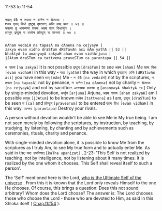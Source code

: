 ## <a name='_53-54'></a>
11-53 to 11-54


```shloka-sa

नाहम् वेदैः न तपसा न दानेन न चेज्यया ।
शक्य एवम् विधो द्रष्टुम् दृष्टवान् असि माम् यथा ॥ ५३ ॥
भक्त्या तु अनन्यया शक्यः अहम् एवम् विधार्जुन ।
ज्ञातुम् द्रष्टुम् च तत्त्वेन प्रवेष्टुम् च परन्तप ॥ ५४ ॥

```
```shloka-sa-hk

nAham vedaiH na tapasA na dAnena na cejyayA |
zakya evam vidho draSTum dRSTavAn asi mAm yathA || 53 ||
bhaktyA tu ananyayA zakyaH aham evam vidhArjuna |
jJAtum draSTum ca tattvena praveSTum ca parantapa || 54 ||

```
`न शक्य` `[na zakya]` It is not possible `द्रष्टुम्` `[draSTum]` to see `अहम्` `[aham]` Me `एवम् विधः` `[evam vidhaH]` in this way - `यथा` `[yathA]` the way in which `दृष्टवान् असि` `[dRSTavAn asi]` you have seen `माम्` `[mAm]` Me - `न वेदैः` `[na vedaiH]` not by the scriptures, `न तपसा` `[na tapasA]` not by penance, `न दानेन` `[na dAnena]` not by charity `न चेज्यया` `[na cejyayA]` and not by sacrifice.
`अनन्यया भक्त्या तु` `[ananyayA bhaktyA tu]` Only by single-minded devotion, `अर्जुन` `[arjuna]` Arjuna, `अहम् शक्यः` `[aham zakyaH]` am I possible `ज्ञातुम्` `[jJAtum]` to be known `तत्त्वेन` `[tattvena]` as I am, `द्रष्टुम्` `[draSTum]` to be seen `च` `[ca]` and `प्रवेष्टुम्` `[praveSTum]` to be entered `एवम् विधः` `[evam vidhaH]` in this way. `परन्तप` `[parantapa]` Destroy your rivals.

A person without devotion wouldn’t be able to see Me in My true being. I am not seen merely by following the scriptures, by instruction, by teaching, by studying, by listening, by chanting and by achievements such as ceremonies, rituals, charity and penance. 

With single-minded devotion alone, it is possible to know Me from the scriptures as I truly Am, to see My true form and to actually enter Me. As said in the 
`कठ उपनिशत्` `[kaTha upanizat]` , 2-23:
 'This Self is not realized by teaching, not by intelligence, not by listening about it many times. It is realized by the one whom it chooses. This Self shall reveal itself to such a person'.

The 'Self' mentioned here is the Lord, 
[who is the Ultimate Self of the universe](universe_as_his_body)
. From this it is known that the Lord only reveals Himself to the one He chooses. Of course, this brings a question: Does this not sound arbitrary? Whom does the Lord choose? The answer is: The Lord chooses those who choose the Lord - those who are devoted to Him, as said in this Shloka itself (
[Chap.11#54](_53-54)
).


